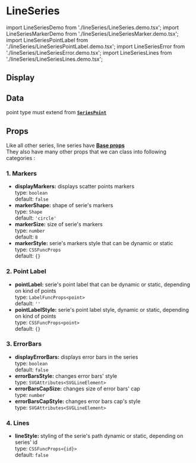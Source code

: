 # LineSeries

import LineSeriesDemo from './lineSeries/LineSeries.demo.tsx';
import LineSeriesMarkerDemo from './lineSeries/LineSeriesMarker.demo.tsx';
import LineSeriesPointLabel from './lineSeries/LineSeriesPointLabel.demo.tsx';
import LineSeriesError from './lineSeries/LineSeriesError.demo.tsx';
import LineSeriesLines from './lineSeries/LineSeriesLines.demo.tsx';

## Display

<LineSeriesDemo/>

## Data

point type must extend from **[`SeriesPoint`](../500_types/data.md#1-seriespoint)**

## Props

Like all other series, line series have **[Base props](./000_intro.md/#base-props)**<br/>
They also have many other props that we can class into following categories :

### 1. Markers

- **displayMarkers:** displays scatter points markers<br />
  type: `boolean`<br/>
  default: `false`
- **markerShape:** shape of serie's markers<br />
  type: `Shape`<br/>
  default: `'circle'`
- **markerSize:** size of serie's markers<br />
  type: `number`<br/>
  default: `8`
- **markerStyle:** serie's markers style that can be dynamic or static<br />
  type: `CSSFuncProps`<br/>
  default: `{}`

<LineSeriesMarkerDemo/>

### 2. Point Label

- **pointLabel:** serie's point label that can be dynamic or static, depending on kind of points<br />
  type: `LabelFuncProps<point>`<br/>
  default: `''`
- **pointLabelStyle:** serie's point label style, dynamic or static, depending on kind of points<br />
  type: `CSSFuncProps<point>`<br/>
  default: `{}`

<LineSeriesPointLabel/>

### 3. ErrorBars

- **displayErrorBars:** displays error bars in the series<br />
  type: `boolean`<br/>
  default: `false`
- **errorBarsStyle:** changes error bars' style<br />
  type: `SVGAttributes<SVGLineElement>`<br/>
- **errorBarsCapSize:** changes size of error bars' cap<br />
  type: `number`<br/>
- **errorBarsCapStyle:** changes error bars cap's style<br />
  type: `SVGAttributes<SVGLineElement>`<br/>

<LineSeriesError/>

### 4. Lines

- **lineStyle:** styling of the serie's path dynamic or static, depending on series' id<br />
  type: `CSSFuncProps<{id}>`<br/>
  default: `false`

<LineSeriesLines/>
